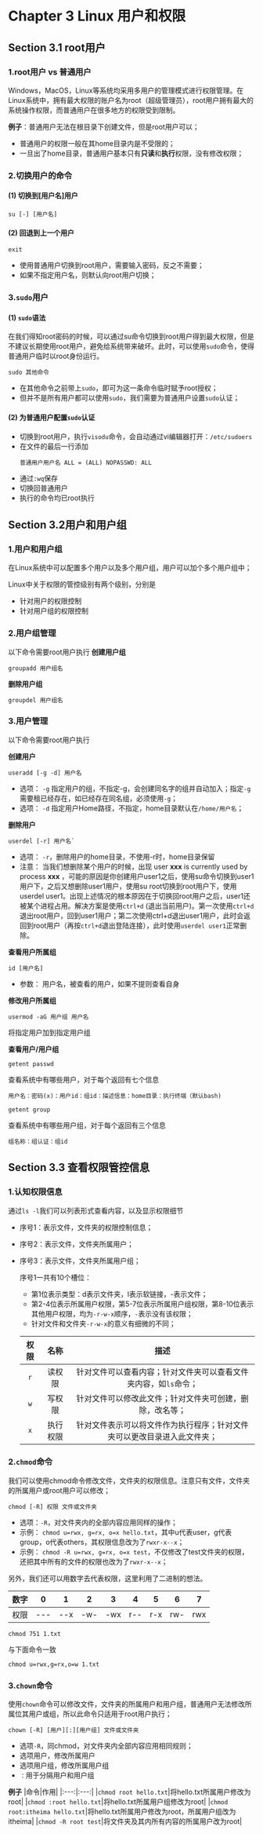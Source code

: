 Chapter 3 Linux 用户和权限
=================================
## Section 3.1 root用户
### 1.root用户 vs 普通用户
Windows，MacOS，Linux等系统均采用多用户的管理模式进行权限管理。在Linux系统中，拥有最大权限的账户名为root（超级管理员），root用户拥有最大的系统操作权限，而普通用户在很多地方的权限受到限制。

**例子**：普通用户无法在根目录下创建文件，但是root用户可以；
- 普通用户的权限一般在其home目录内是不受限的；
- 一旦出了home目录，普通用户基本只有**只读**和**执行**权限，没有修改权限；

### 2.切换用户的命令

#### (1) 切换到[用户名]用户
```
su [-] [用户名]
```
#### (2) 回退到上一个用户
```
exit
```
- 使用普通用户切换到root用户，需要输入密码，反之不需要；
- 如果不指定用户名，则默认向root用户切换；

### 3.`sudo`用户
#### (1) `sudo`语法
在我们得知root密码的时候，可以通过su命令切换到root用户得到最大权限，但是不建议长期使用root用户，避免给系统带来破坏。此时，可以使用`sudo`命令，使得普通用户临时以root身份运行。
```
sudo 其他命令
```

- 在其他命令之前带上`sudo`，即可为这一条命令临时赋予root授权；
- 但并不是所有用户都可以使用`sudo`，我们需要为普通用户设置`sudo`认证；


#### (2) 为普通用户配置`sudo`认证
- 切换到root用户，执行`visodu`命令，会自动通过vi编辑器打开：`/etc/sudoers`
- 在文件的最后一行添加
  ```
  普通用户用户名 ALL = (ALL) NOPASSWD: ALL
  ```
- 通过`:wq`保存
- 切换回普通用户
- 执行的命令均已root执行
  
## Section 3.2用户和用户组
### 1.用户和用户组
在Linux系统中可以配置多个用户以及多个用户组，用户可以加个多个用户组中；

Linux中关于权限的管控级别有两个级别，分别是
- 针对用户的权限控制
- 针对用户组的权限控制

### 2.用户组管理
以下命令需要root用户执行
**创建用户组**
```
groupadd 用户组名
```
**删除用户组**
```
groupdel 用户组名
```

### 3.用户管理
以下命令需要root用户执行

**创建用户**
```
useradd [-g -d] 用户名
```
- 选项： `-g` 指定用户的组，不指定-g，会创建同名字的组并自动加入；指定`-g`需要租已经存在，如已经存在同名组，必须使用`-g`；
- 选项： `-d` 指定用户Home路径，不指定，home目录默认在`/home/用户名`；

**删除用户**
```
userdel [-r] 用户名`
```

- 选项： `-r`，删除用户的home目录，不使用-r时，home目录保留
- 注意： 当我们想删除某个用户的时候，出现 user $\mathbf{x x x}$ is currently used by process $\mathbf{x x x}$ ，可能的原因是你创建用户user1之后，使用su命令切换到user1用户下，之后又想删除user1用户，使用su root切换到root用户下，使用userdel user1。出现上述情况的根本原因在于切换回root用户之后，user1还被某个进程占用。解决方案是使用`ctrl+d` (退出当前用户)。第一次使用`ctrl+d`退出root用户，回到user1用户；第二次使用ctrl+d退出user1用户，此时会返回到root用户（再按`ctrl+d`退出登陆连接），此时使用`userdel user1`正常删除。

**查看用户所属组**
```
id [用户名]
```

- 参数： 用户名，被查看的用户，如果不提则查看自身

**修改用户所属组**
```
usermod -aG 用户组 用户名
```
将指定用户加到指定用户组

**查看用户/用户组**
```
getent passwd
```
查看系统中有哪些用户，对于每个返回有七个信息
```
用户名：密码(x)：用户id：组id：描述信息：home目录：执行终端（默认bash)
```

```
getent group
```
查看系统中有哪些用户组，对于每个返回有三个信息
```
组名称：组认证：组id
```

## Section 3.3 查看权限管控信息
### 1.认知权限信息
通过`ls -l`我们可以列表形式查看内容，以及显示权限细节
- 序号1：表示文件，文件夹的权限控制信息；
- 序号2：表示文件，文件夹所属用户；
- 序号3：表示文件，文件夹所属用户组；

  序号1一共有10个槽位：
  - 第1位表示类型：d表示文件夹，l表示软链接，-表示文件；
  - 第2-4位表示所属用户权限，第5-7位表示所属用户组权限，第8-10位表示其他用户权限，均为`-r-w-x`顺序，`-`表示没有该权限；
  - 针对文件和文件夹`-r-w-x`的意义有细微的不同；
    
  |权限 |名称|描述|
  |:---:|:---:|:---:|
  |`r`| 读权限|针对文件可以查看内容；针对文件夹可以查看文件夹内容，如`ls`命令；|
  |`w`|写权限|针对文件可以修改此文件；针对文件夹可创建，删除，改名等；|
  |`x`|执行权限|针对文件表示可以将文件作为执行程序；针对文件夹可以更改目录进入此文件夹；|


### 2.`chmod`命令
我们可以使用chmod命令修改文件，文件夹的权限信息。注意只有文件，文件夹的所属用户或root用户可以修改；
```
chmod [-R] 权限 文件或文件夹
```
- 选项：`-R`，对文件夹内的全部内容应用同样的操作；
- 示例： `chmod u=rwx, g=rx, o=x hello.txt`，其中u代表user，g代表group，o代表others，其权限信息改为了`rwxr-x--x`；
- 示例： `chmod -R u=rwx, g=rx, o=x test`，不仅修改了test文件夹的权限，还把其中所有的文件的权限也改为了`rwxr-x--x`；

另外，我们还可以用数字去代表权限，这里利用了二进制的想法。

|数字 |0    |1    |2    |3    |4    |5    |6    |7    |
|:---:|:---:|:---:|:---:|:---:|:---:|:---:|:---:|:---:|
|权限|---|--x|-w-|-wx|r--|r-x|rw-|rwx|

```
chmod 751 1.txt
```
与下面命令一致
```
chmod u=rwx,g=rx,o=w 1.txt
```

### 3.`chown`命令
使用`chown`命令可以修改文件，文件夹的所属用户和用户组，普通用户无法修改所属位其用户或组，所以此命令只适用于root用户执行；
```
chown [-R] [用户][:][用户组] 文件或文件夹
```
- 选项`-R`，同chmod，对文件夹内全部内容应用相同规则；
- 选项用户，修改所属用户
- 选项用户组，修改所属用户组
- `：`用于分隔用户和用户组

**例子**
|命令|作用|
|:---:|:---:|
|`chmod root hello.txt`|将hello.txt所属用户修改为root|
|`chmod :root hello.txt`|将hello.txt所属用户组修改为root|
|`chmod root:itheima hello.txt`|将hello.txt所属用户修改为root，所属用户组改为itheima|
|`chmod -R root test`|将文件夹及其内所有内容的所属用户改为root|
